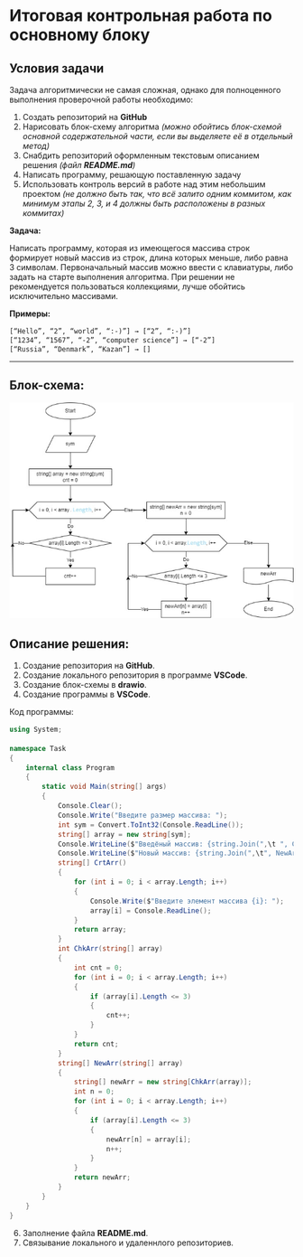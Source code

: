 # Итоговая контрольная работа по основному блоку
## **Условия задачи**

Задача алгоритмически не самая сложная, однако для полноценного выполнения проверочной работы необходимо:

1. Создать репозиторий на __GitHub__
2. Нарисовать блок-схему алгоритма _(можно обойтись блок-схемой основной содержательной части, если вы выделяете её в отдельный метод)_
3. Снабдить репозиторий оформленным текстовым описанием решения _(файл __README.md__)_
4. Написать программу, решающую поставленную задачу
5. Использовать контроль версий в работе над этим небольшим проектом _(не должно быть так, что всё залито одним коммитом, как минимум этапы 2, 3, и 4 должны быть расположены в разных коммитах)_

**Задача:**

Написать программу, которая из имеющегося массива строк формирует новый массив из строк, длина которых меньше, либо равна 3 символам. Первоначальный массив можно ввести с клавиатуры, либо задать на старте выполнения алгоритма. При решении не рекомендуется пользоваться коллекциями, лучше обойтись исключительно массивами.

**Примеры:**
```
[“Hello”, “2”, “world”, “:-)”] → [“2”, “:-)”]
[“1234”, “1567”, “-2”, “computer science”] → [“-2”]
[“Russia”, “Denmark”, “Kazan”] → []
```
***
## Блок-схема:
![blok-shema.jpg](https://github.com/R0MAN56/Final_control_work/blob/main/blok-shema.jpg)

## Описание решения:
1. Создание репозитория на __GitHub__.
2. Создание локального репозитория в программе __VSCode__.
3. Cоздание блок-схемы в __drawio__.
4. Создание программы в __VSCode__.

Код программы:
```cs
using System;

namespace Task
{
    internal class Program
    {
        static void Main(string[] args)
        {
            Console.Clear();
            Console.Write("Введите размер массива: ");
            int sym = Convert.ToInt32(Console.ReadLine());
            string[] array = new string[sym];
            Console.WriteLine($"Введёный массив: {string.Join(",\t ", CrtArr())}");
            Console.WriteLine($"Новый массив: {string.Join(",\t", NewArr(array))}");
            string[] CrtArr()
            {
                for (int i = 0; i < array.Length; i++)
                {
                    Console.Write($"Введите элемент массива {i}: ");
                    array[i] = Console.ReadLine();
                }
                return array;
            }
            int ChkArr(string[] array)
            {
                int cnt = 0;
                for (int i = 0; i < array.Length; i++)
                {
                    if (array[i].Length <= 3)
                    {
                        cnt++;
                    }
                }
                return cnt;
            }
            string[] NewArr(string[] array)
            {
                string[] newArr = new string[ChkArr(array)];
                int n = 0;
                for (int i = 0; i < array.Length; i++)
                {
                    if (array[i].Length <= 3)
                    {
                        newArr[n] = array[i];
                        n++;
                    }
                }
                return newArr;
            }
        }
    }
}
```
6. Заполнение файла __README.md__.
7. Связывание локального и удаленнлого репозиториев.
